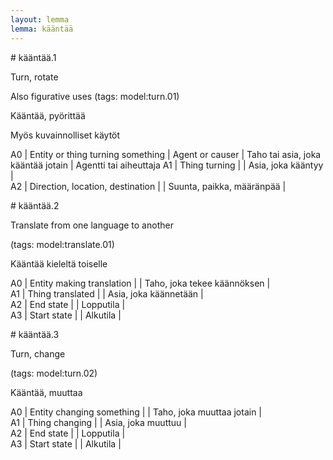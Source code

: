 ```yaml
---
layout: lemma
lemma: kääntää
---
```


<div class="sense">
# <span class="sensename">kääntää.1</span>

<span class="description">Turn, rotate</span>

Also figurative uses (tags: model:turn.01)

<span class="description">Kääntää, pyörittää</span>

Myös kuvainnolliset käytöt

A0 | Entity or thing turning something | Agent or causer | Taho tai asia, joka kääntää jotain | Agentti tai aiheuttaja
A1 | Thing turning |   | Asia, joka kääntyy |  
A2 | Direction, location, destination |   | Suunta, paikka, määränpää |  

</div>

<div class="sense">
# <span class="sensename">kääntää.2</span>

<span class="description">Translate from one language to another</span>

(tags: model:translate.01)

<span class="description">Kääntää kieleltä toiselle</span>

A0 | Entity making translation |   | Taho, joka tekee käännöksen |  
A1 | Thing translated |   | Asia, joka käännetään |  
A2 | End state |   | Lopputila |  
A3 | Start state |   | Alkutila |  

</div>

<div class="sense">
# <span class="sensename">kääntää.3</span>

<span class="description">Turn, change</span>

(tags: model:turn.02)

<span class="description">Kääntää, muuttaa</span>

A0 | Entity changing something |   | Taho, joka muuttaa jotain |  
A1 | Thing changing |   | Asia, joka muuttuu |  
A2 | End state |   | Lopputila |  
A3 | Start state |   | Alkutila |  

</div>

